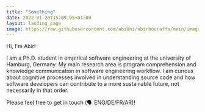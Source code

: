 ```yaml
---
title: "Something"
date: 2022-01-20T15:09:05+01:00
layout: landing_page
image: https://raw.githubusercontent.com/abiUni/abirbouraffa/main/images/profile_picture.jpg
---
```


Hi, I'm Abir!

I am a Ph.D. student in empirical software engineering at the university of Hamburg, Germany. My main research area is program comprehension and knowledge communication in software engineering workflow. I am curious about cognitive processes involved in understanding source code and how software developers can contribute to a more sustainable future, not necessarily in that order.

Please feel free to get in touch (🗣️ ENG/DE/FR/AR)!